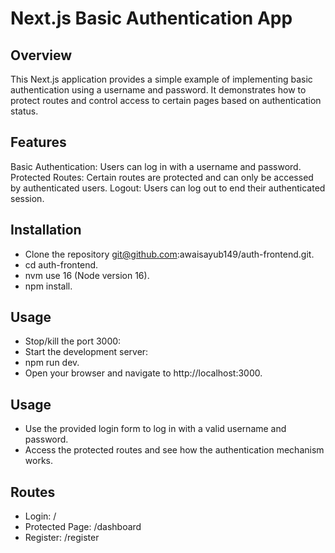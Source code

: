 # Next.js Basic Authentication App

## Overview
This Next.js application provides a simple example of implementing basic authentication using a username and password. It demonstrates how to protect routes and control access to certain pages based on authentication status.

## Features
Basic Authentication: Users can log in with a username and password.
Protected Routes: Certain routes are protected and can only be accessed by authenticated users.
Logout: Users can log out to end their authenticated session.

## Installation
* Clone the repository git@github.com:awaisayub149/auth-frontend.git.
* cd auth-frontend.
* nvm use 16 (Node version 16).
* npm install.

## Usage
* Stop/kill the port 3000:
* Start the development server:
* npm run dev.
* Open your browser and navigate to http://localhost:3000.

## Usage
* Use the provided login form to log in with a valid username and password.
* Access the protected routes and see how the authentication mechanism works.

## Routes
* Login: /
* Protected Page: /dashboard
* Register: /register